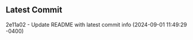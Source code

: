
## Latest Commit
2e11a02 - Update README with latest commit info (2024-09-01 11:49:29 -0400) <Yunxi-Zhou>
